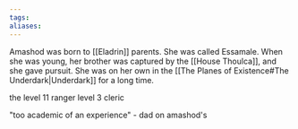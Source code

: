 ```yaml
---
tags:
aliases:
---
```

Amashod was born to [[Eladrin]] parents. She was called Essamale. When she was young, her brother was captured by the [[House Thoulca]], and she gave pursuit. She was on her own in the [[The Planes of Existence#The Underdark|Underdark]] for a long time.

the level 11 ranger level 3 cleric

"too academic of an experience" - dad on amashod's 